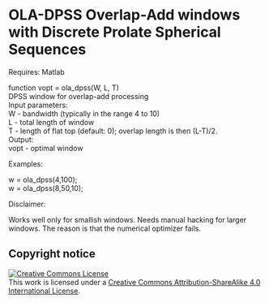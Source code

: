 # OLA-DPSS Overlap-Add windows with Discrete Prolate Spherical Sequences

Requires: Matlab

function vopt = ola_dpss(W, L, T) <br>
DPSS window for overlap-add processing <br>
Input parameters: <br>
  W - bandwidth (typically in the range 4 to 10) <br>
  L - total length of window <br>
  T - length of flat top (default: 0); overlap length is then (L-T)/2. <br>
Output: <br>
  vopt - optimal window <br>

Examples:

w = ola_dpss(4,100); <br>
w = ola_dpss(8,50,10);

Disclaimer:

Works well only for smallish windows. Needs manual hacking for larger windows. The reason is that the
numerical optimizer fails.


## Copyright notice

<a rel="license" href="http://creativecommons.org/licenses/by-sa/4.0/"><img alt="Creative Commons License" style="border-width:0" src="https://i.creativecommons.org/l/by-sa/4.0/88x31.png" /></a><br />This work is licensed under a <a rel="license" href="http://creativecommons.org/licenses/by-sa/4.0/">Creative Commons Attribution-ShareAlike 4.0 International License</a>.